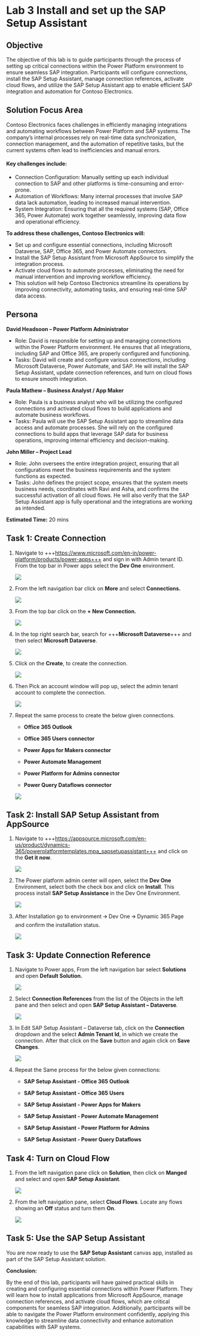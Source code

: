 # Lab 3 Install and set up the SAP Setup Assistant

## Objective

The objective of this lab is to guide participants through the process of setting up critical connections within the Power Platform environment to ensure seamless SAP integration. Participants will configure connections, install the SAP Setup Assistant, manage connection references, activate cloud flows, and utilize the SAP Setup Assistant app to enable efficient SAP integration and automation for Contoso Electronics.

## Solution Focus Area

Contoso Electronics faces challenges in efficiently managing integrations and automating workflows between Power Platform and SAP systems. The company’s internal processes rely on real-time data synchronization, connection management, and the automation of repetitive tasks, but the current systems often lead to inefficiencies and manual errors.

#### Key challenges include:

- Connection Configuration: Manually setting up each individual connection to SAP and other platforms is time-consuming and error-prone.
- Automation of Workflows: Many internal processes that involve SAP data lack automation, leading to increased manual intervention.
- System Integration: Ensuring that all the required systems (SAP, Office 365, Power Automate) work together seamlessly, improving data flow and operational efficiency.

**To address these challenges, Contoso Electronics will:**

- Set up and configure essential connections, including Microsoft Dataverse, SAP, Office 365, and Power Automate connectors.
- Install the SAP Setup Assistant from Microsoft AppSource to simplify the integration process.
- Activate cloud flows to automate processes, eliminating the need for manual intervention and improving workflow efficiency.
- This solution will help Contoso Electronics streamline its operations by improving connectivity, automating tasks, and ensuring real-time SAP data access.

## Persona

**David Headsoon – Power Platform Administrator**

- Role: David is responsible for setting up and managing connections within the Power Platform environment. He ensures that all integrations, including SAP and Office 365, are properly configured and functioning.
- Tasks: David will create and configure various connections, including Microsoft Dataverse, Power Automate, and SAP. He will install the SAP Setup Assistant, update connection references, and turn on cloud flows to ensure smooth integration.

**Paula Mathew – Business Analyst / App Maker**

- Role: Paula is a business analyst who will be utilizing the configured connections and activated cloud flows to build applications and automate business workflows.
- Tasks: Paula will use the SAP Setup Assistant app to streamline data access and automate processes. She will rely on the configured connections to build apps that leverage SAP data for business operations, improving internal efficiency and decision-making.

**John Miller – Project Lead**

- Role: John oversees the entire integration project, ensuring that all configurations meet the business requirements and the system functions as expected.
- Tasks: John defines the project scope, ensures that the system meets business needs, coordinates with Ravi and Asha, and confirms the successful activation of all cloud flows. He will also verify that the SAP Setup Assistant app is fully operational and the integrations are working as intended.

**Estimated Time:** 20 mins

## Task 1: Create Connection

1.  Navigate to
    +++https://www.microsoft.com/en-in/power-platform/products/power-apps+++
    and sign in with Admin tenant ID. From the top bar in Power apps select the **Dev One** environment.

    ![](./media/image5.png)


2.  From the left navigation bar click on **More** and select
    **Connections.**

    ![](./media/image6.png)


3.  From the top bar click on the **+ New Connection.**

    ![](./media/image7.png)


4.  In the top right search bar, search for +++**Microsoft Dataverse**+++ and
    then select **Microsoft Dataverse**.

    ![](./media/image8.png)


5.  Click on the **Create**, to create the connection.

    ![](./media/image9.png)

6. Then Pick an account window will pop up, select the admin tenant
    account to complete the connection.

    ![](./media/image10.png)


7. Repeat the same process to create the below given connections.

    - **Office 365 Outlook**

    - **Office 365 Users connector**

    - **Power Apps for Makers connector**

    - **Power Automate Management**

    - **Power Platform for Admins connector**

    - **Power Query Dataflows connector**

    ![](./media/image11.png)


## Task 2: Install SAP Setup Assistant from AppSource

1.  Navigate to
    +++https://appsource.microsoft.com/en-us/product/dynamics-365/powerplatformtemplates.mpa_sapsetupassistant+++
    and click on the **Get it now**.

    ![](./media/image12.png)

2.  The Power platform admin center will open, select the **Dev One**
    Environment, select both the check box and click on **Install**.
    This process install **SAP Setup Assistance** in the Dev One
    Environment.

    ![](./media/image13.png)


3.  After Installation go to environment 🡪 Dev One 🡪 Dynamic 365 Page
    and confirm the installation status.

    ![](./media/image14.png)


## Task 3: Update Connection Reference

1.  Navigate to Power apps, From the left navigation bar select
    **Solutions** and open **Default Solution.**

    ![](./media/image15.png)


2.  Select **Connection References** from the list of the Objects in the
    left pane and then select and open **SAP Setup Assistant –
    Dataverse**.

    ![](./media/image16.png)


3.  In Edit SAP Setup Assistant – Dataverse tab, click on the
    **Connection** dropdown and the select **Admin Tenant Id**, in which
    we create the connection. After that click on the **Save** button
    and again click on **Save Changes**.

    ![](./media/image17.png)


4.  Repeat the Same process for the below given connections:

    - **SAP Setup Assistant - Office 365 Outlook**

    - **SAP Setup Assistant - Office 365 Users**

    - **SAP Setup Assistant - Power Apps for Makers**

    - **SAP Setup Assistant - Power Automate Management**

    - **SAP Setup Assistant - Power Platform for Admins**

    - **SAP Setup Assistant - Power Query Dataflows**

## Task 4: Turn on Cloud Flow

1.  From the left navigation pane click on **Solution**, then click on
    **Manged** and select and open **SAP Setup Assistant**.

    ![](./media/image18.png)


2.  From the left navigation pane, select **Cloud Flows**. Locate any
    flows showing an **Off** status and turn them **On**.

    ![](./media/image19.png)


## Task 5: Use the SAP Setup Assistant

You are now ready to use the **SAP Setup Assistant** canvas app,
installed as part of the SAP Setup Assistant solution.

**Conclusion:**

By the end of this lab, participants will have gained practical skills
in creating and configuring essential connections within Power Platform.
They will learn how to install applications from Microsoft AppSource,
manage connection references, and activate cloud flows, which are
critical components for seamless SAP integration. Additionally,
participants will be able to navigate the Power Platform environment
confidently, applying this knowledge to streamline data connectivity and
enhance automation capabilities with SAP systems.
